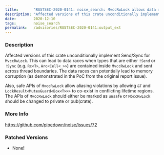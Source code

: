```yaml
---
title:       "RUSTSEC-2020-0141: noise_search: MvccRwLock allows data races & aliasing violations"
description: "Affected versions of this crate unconditionally implement SendSync for MvccRwLock. This can lead to data races when types that are either Send or Sync e.g. RcT, ArcCell are contained inside MvccRwLock and sent across thread boundaries. The data races can potentially lead to memory corruption as demonstrated in the PoC from the original report issue. Also, safe APIs of MvccRwLock allow aliasing violations by allowing T and LockResultMutexGuardBoxT to coexist in conflicting lifetime regions. The APIs of MvccRwLock should either be marked as unsafe or MbccRwLock should be changed to private or pubcrate."
date:        2020-12-10
tags:        noise_search
permalink:   /advisories/RUSTSEC-2020-0141:output_ext
---
```


### Description

Affected versions of this crate unconditionally implement Send/Sync for `MvccRwLock`.
This can lead to data races when types that are either `!Send` or `!Sync` (e.g. `Rc<T>`, `Arc<Cell<_>>`) are contained inside `MvccRwLock` and sent across thread boundaries. The data races can potentially lead to memory corruption (as demonstrated in the PoC from the original report issue).

Also, safe APIs of `MvccRwLock` allow aliasing violations by allowing `&T` and `LockResult<MutexGuard<Box<T>>>` to co-exist in conflicting lifetime regions. The APIs of `MvccRwLock` should either be marked as `unsafe` or `MbccRwLock` should be changed to private or pub(crate).

### More Info

<https://github.com/pipedown/noise/issues/72>

### Patched Versions

- None!


